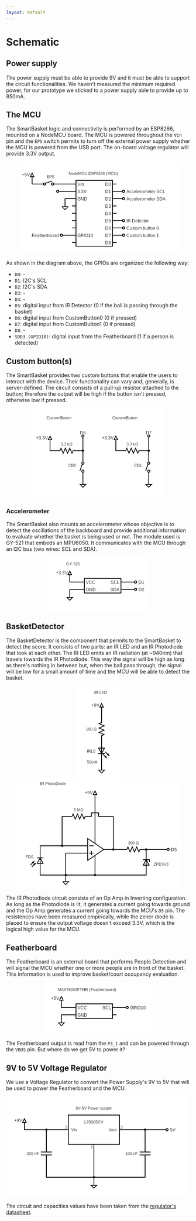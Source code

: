 ```yaml
---
layout: default
---
```


# Schematic

## Power supply

The power supply must be able to provide 9V and it must be able to support the circuit functionalities. We haven't measured the minimum required power,
for our prototype we sticked to a power supply able to provide up to 850mA.

## The MCU

The SmartBasket logic and connectivity is performed by an ESP8266, mounted on a NodeMCU board. The MCU is powered throughout the `Vin` pin and the `EPS` switch permits to turn off the external power supply whether the MCU is powered from the USB port. The on-board voltage regulator will provide 3.3V output.

<p align="center">
  <img src="./assets/images/schematic/mcu.png">
</p>

As shown in the diagram above, the GPIOs are organized the following way:
- `D0`: -
- `D1`: I2C's SCL
- `D2`: I2C's SDA
- `D3`: -
- `D4`: -
- `D5`: digital input from IR Detector (0 if the ball is passing through the basket)
- `D6`: digital input from CustomButton0 (0 if pressed)
- `D7`: digital input from CustomButton1 (0 if pressed)
- `D8`: -
- `SDD3 (GPIO10)`: digital input from the Featherboard (1 if a person is detected)

## Custom button(s)

The SmartBasket provides two custom buttons that enable the users to interact with the device. Their functionality can vary and, generally, is server-defined. The circuit consists of a pull-up resistor attached to the button; therefore the output will be high if the button isn't pressed, otherwise low if pressed.

<p align="center">
  <img src="./assets/images/schematic/custom_button.png">
</p>

### Accelerometer

The SmartBasket also mounts an accelerometer whose objective is to detect the oscillations of the backboard and provide additional information to evaluate whether the basket is being used or not. The module used is GY-521 that embeds an MPU6050. It communicates with the MCU through an I2C bus (two wires: SCL and SDA).

<p align="center">
  <img src="./assets/images/schematic/accelerometer.png">
</p>

## BasketDetector

The BasketDetector is the component that permits to the SmartBasket to detect the score. It consists of two parts: an IR LED and an IR Photodiode that look at each other. The IR LED emits an IR radiation (at ~940nm) that travels towards the IR Photodiode. This way the signal will be high as long as there's nothing in between but, when the ball pass through, the signal will be low for a small amount of time and the MCU will be able to detect the basket.

<p align="center">
  <img src="./assets/images/schematic/irled.png">
  <img src="./assets/images/schematic/irphotodiode.png">
</p>

The IR Photodiode circuit consists of an Op Amp in Inverting configuration. As long as the Photodiode is lit, it generates a current going towards ground and the Op Amp generates a current going towards the MCU's `D5` pin. The resistences have been measured empirically, while the zener diode is placed to ensure the output voltage doesn't exceed 3.3V, which is the logical high value for the MCU.

## Featherboard

The Featherboard is an external board that performs People Detection and will signal the MCU whether one or more people are in front of the basket. This information is used to improve basket/court occupancy evaluation.

<p align="center">
  <img src="./assets/images/schematic/featherboard.png">
</p>

The Featherboard output is read from the `P3_1` and can be powered through the `VBUS` pin. But where do we get 5V to power it?

## 9V to 5V Voltage Regulator

We use a Voltage Regulator to convert the Power Supply's 9V to 5V that will be used to power the Featherboard and the MCU.

<p align="center">
  <img src="./assets/images/schematic/voltage_regulator.png">
</p>

The circuit and capacities values have been taken from the [regulator's datasheet](https://www.mouser.it/datasheet/2/389/l78s-974158.pdf).







